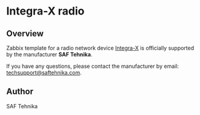 # Integra-X radio

## Overview

Zabbix template for a radio network device [Integra-X](https://www.saftehnika.com/en/integrax) is officially supported by the manufacturer **SAF Tehnika**.
 
If you have any questions, please contact the manufacturer by email: techsupport@saftehnika.com.

## Author

SAF Tehnika
